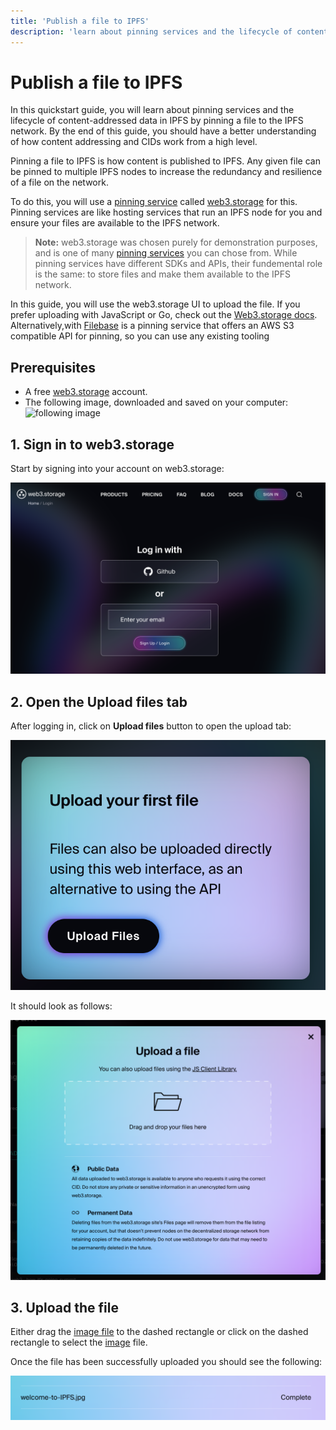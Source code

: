 ```yaml
---
title: 'Publish a file to IPFS'
description: 'learn about pinning services and the lifecycle of content-addressed data in IPFS by pinning a file to the IPFS network'
---
```


# Publish a file to IPFS

In this quickstart guide, you will learn about pinning services and the lifecycle of content-addressed data in IPFS by pinning a file to the IPFS network. By the end of this guide, you should have a better understanding of how content addressing and CIDs work from a high level.

Pinning a file to IPFS is how content is published to IPFS. Any given file can be pinned to multiple IPFS nodes to increase the redundancy and resilience of a file on the network.

To do this, you will use a [pinning service](../concepts/persistence.md#pinning-in-context) called [web3.storage](https://web3.storage/) for this. Pinning services are like hosting services that run an IPFS node for you and ensure your files are available to the IPFS network.

> **Note:** web3.storage was chosen purely for demonstration purposes, and is one of many [pinning services](../concepts/persistence.md#pinning-in-context) you can chose from. While pinning services have different SDKs and APIs, their fundemental role is the same: to store files and make them available to the IPFS network.

In this guide, you will use the web3.storage UI to upload the file. If you prefer uploading with JavaScript or Go, check out the [Web3.storage docs](https://web3.storage/docs/how-tos/store/). Alternatively,with [Filebase](https://filebase.com/) is a pinning service that offers an AWS S3 compatible API for pinning, so you can use any existing tooling

## Prerequisites

- A free [web3.storage](https://web3.storage/) account.
- The following image, downloaded and saved on your computer: ![following image](/images/welcome-to-IPFS.jpg)

## 1. Sign in to web3.storage

Start by signing into your account on web3.storage:

![web3.storage login window](./images/login-web3-storage.png)


## 2. Open the Upload files tab

After logging in, click on **Upload files** button to open the upload tab:

![web3.storage upload button](./images/web3-upload-button.png)

It should look as follows:

![web3.storage upload tab](./images/web3-upload-tab.png)

## 3. Upload the file

Either drag the [image file](/images/welcome-to-IPFS.jpg) to the dashed rectangle or click on the dashed rectangle to select the [image](/images/welcome-to-IPFS.jpg) file.


Once the file has been successfully uploaded you should see the following:

![web3.storage file uploaded](images/web3-file-uploaded.png)